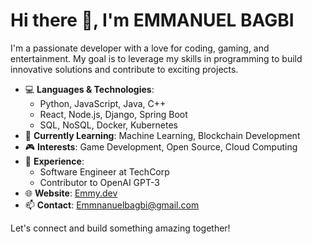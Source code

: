 # Hi there 👋, I'm EMMANUEL BAGBI

I'm a passionate developer with a love for coding, gaming, and entertainment. My goal is to leverage my skills in programming to build innovative solutions and contribute to exciting projects.

- 💻 **Languages & Technologies**: 
  - Python, JavaScript, Java, C++
  - React, Node.js, Django, Spring Boot
  - SQL, NoSQL, Docker, Kubernetes
- 🌱 **Currently Learning**: Machine Learning, Blockchain Development
- 🎮 **Interests**: Game Development, Open Source, Cloud Computing
- 💼 **Experience**: 
  - Software Engineer at TechCorp
  - Contributor to OpenAI GPT-3
- 🌐 **Website**: [Emmy.dev](www.linkedin.com/in/emmanuel-bagbi-650233306)
- 📫 **Contact**: [Emmnanuelbagbi@gmail.com](mailto:Emmanuelbagbi4@gmail.com)

Let's connect and build something amazing together!
